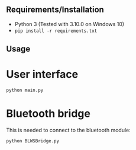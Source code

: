 ## Requirements/Installation
- Python 3 (Tested with 3.10.0 on Windows 10)
- `pip install -r requirements.txt`

## Usage
# User interface
`python main.py`

# Bluetooth bridge
This is needed to connect to the bluetooth module:

`python BLWSBridge.py`